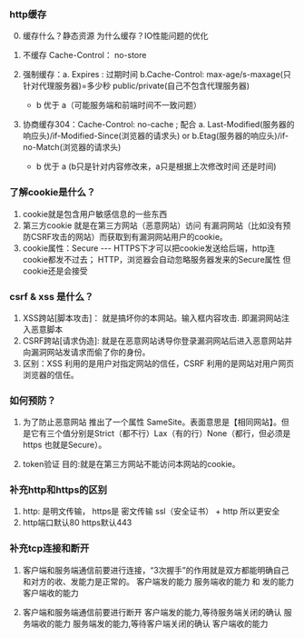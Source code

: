 
### http缓存

0. 缓存什么？静态资源  为什么缓存？IO性能问题的优化

1. 不缓存 Cache-Control： no-store

2. 强制缓存：a. Expires : 过期时间 b.Cache-Control: max-age/s-maxage(只针对代理服务器)=多少秒 public/private(自己不包含代理服务器)
   * b 优于 a（可能服务端和前端时间不一致问题）
3. 协商缓存304：Cache-Control: no-cache ; 配合 a. Last-Modified(服务器的响应头)/if-Modified-Since(浏览器的请求头) or b.Etag(服务器的响应头)/if-no-Match(浏览器的请求头)
   * b 优于 a (b只是针对内容修改来，a只是根据上次修改时间 还是时间)

### 了解cookie是什么？

1. cookie就是包含用户敏感信息的一些东西
2. 第三方cookie 就是在第三方网站（恶意网站）访问 有漏洞网站（比如没有预防CSRF攻击的网站）而获取到有漏洞网站用户的cookie。
3. cookie属性：Secure --- HTTPS下才可以把cookie发送给后端，http连cookie都发不过去； HTTP，浏览器会自动忽略服务器发来的Secure属性 但cookie还是会接受



### csrf & xss 是什么？

1. XSS跨站[脚本攻击]： 就是搞坏你的本网站。输入框内容攻击. 即漏洞网站注入恶意脚本
2. CSRF跨站[请求伪造]: 就是在恶意网站诱导你登录漏洞网站后进入恶意网站并向漏洞网站发请求而偷了你的身份。
3. 区别：XSS 利用的是用户对指定网站的信任，CSRF 利用的是网站对用户网页浏览器的信任。

### 如何预防？

1. 为了防止恶意网站 推出了一个属性 SameSite。表面意思是【相同网站】。但是它有三个值分别是Strict（都不行）Lax（有的行）None（都行，但必须是https 也就是Secure）。

2. token验证 目的:就是在第三方网站不能访问本网站的cookie。

### 补充http和https的区别

1. http: 是明文传输， https是 密文传输 ssl（安全证书） + http 所以更安全
2. http端口默认80 https默认443

### 补充tcp连接和断开

1. 客户端和服务端通信前要进行连接，“3次握手”的作用就是双方都能明确自己和对方的收、发能力是正常的。
    客户端发的能力
    服务端收的能力 和 发的能力
    客户端收的能力

2. 客户端和服务端通信前要进行断开
    客户端发的能力,等待服务端关闭的确认
    服务端收的能力
    服务端发的能力,等待客户端关闭的确认
    客户端收的能力
